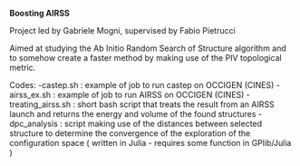 **Boosting AIRSS**

Project led by Gabriele Mogni, supervised by Fabio Pietrucci

Aimed at studying the Ab Initio Random Search of Structure algorithm and to somehow create a faster method by making use of the PIV topological metric.

Codes:
-castep.sh : example of job to run castep on OCCIGEN (CINES)
-airss_ex.sh : example of job to run AIRSS on OCCIGEN (CINES)
-treating_airss.sh : short bash script that treats the result from an AIRSS launch and returns the energy and volume of the found structures
-dpc_analysis : script making use of the distances between selected structure to determine the convergence of the exploration of the configuration space ( written in Julia - requires some function in GPlib/Julia )